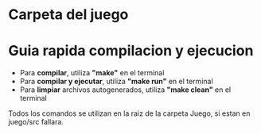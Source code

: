 # Carpeta del juego

# Guia rapida compilacion y ejecucion
- Para **compilar**, utiliza **"make"** en el terminal
- Para **compilar y ejecutar**, utiliza **"make run"** en el terminal
- Para **limpiar** archivos autogenerados, utiliza **"make clean"** en el terminal

Todos los comandos se utilizan en la raiz de la carpeta Juego, si estan en juego/src fallara.